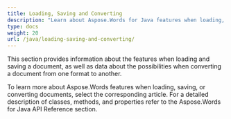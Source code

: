 ```yaml
---
title: Loading, Saving and Converting
description: "Learn about Aspose.Words for Java features when loading, saving, or converting documents from one format to another."
type: docs
weight: 20
url: /java/loading-saving-and-converting/
---
```


This section provides information about the features when loading and saving a document, as well as data about the possibilities when converting a document from one format to another.

To learn more about Aspose.Words features when loading, saving, or converting documents, select the corresponding article. For a detailed description of classes, methods, and properties refer to the Aspose.Words for Java API Reference section.
